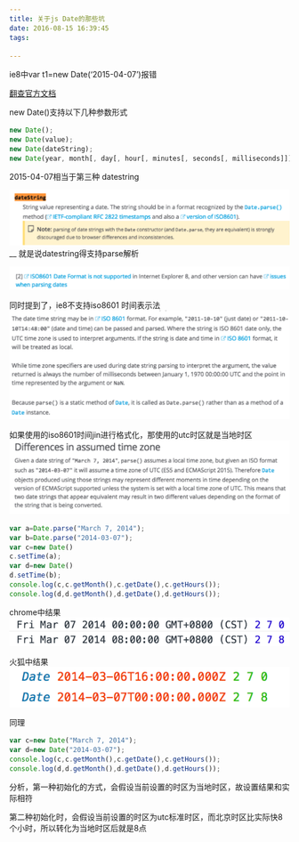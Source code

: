 ```yaml
---
title: 关于js Date的那些坑
date: 2016-08-15 16:39:45
tags:

---
```

ie8中var t1=new Date(‘2015-04-07’)报错

[翻查官方文档](https://developer.mozilla.org/en-US/docs/Web/JavaScript/Reference/Global_Objects/Date)

<!--more-->
new Date()支持以下几种参数形式

```js
new Date();
new Date(value);
new Date(dateString);
new Date(year, month[, day[, hour[, minutes[, seconds[, milliseconds]]]]]);
```

2015-04-07相当于第三种 datestring

![img1](/images/1.1.png)
__
就是说datestring得支持parse解析

![img2](/images/1.2.png)

同时提到了，ie8不支持iso8601 时间表示法
![img3](/images/1.3.png)

如果使用的iso8601时间jin进行格式化，那使用的utc时区就是当地时区
![img3](/images/1.4.png)

```js
var a=Date.parse("March 7, 2014");
var b=Date.parse("2014-03-07");
var c=new Date()
c.setTime(a);
var d=new Date()
d.setTime(b);
console.log(c,c.getMonth(),c.getDate(),c.getHours());
console.log(d,d.getMonth(),d.getDate(),d.getHours());
```

chrome中结果
![img5](/images/1.5.png)

火狐中结果
![img3](/images/1.6.png)


同理
```js
var c=new Date("March 7, 2014");
var d=new Date("2014-03-07");
console.log(c,c.getMonth(),c.getDate(),c.getHours());
console.log(d,d.getMonth(),d.getDate(),d.getHours());
```

分析，第一种初始化的方式，会假设当前设置的时区为当地时区，故设置结果和实际相符

第二种初始化时，会假设当前设置的时区为utc标准时区，而北京时区比实际快8个小时，所以转化为当地时区后就是8点